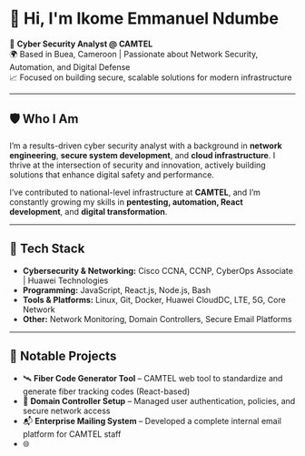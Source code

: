 # 👋 Hi, I'm Ikome Emmanuel Ndumbe

🔐 **Cyber Security Analyst @ CAMTEL**  
🌍 Based in Buea, Cameroon | Passionate about Network Security, Automation, and Digital Defense  
📈 Focused on building secure, scalable solutions for modern infrastructure

---

## 🛡️ Who I Am
I’m a results-driven cyber security analyst with a background in **network engineering**, **secure system development**, and **cloud infrastructure**. I thrive at the intersection of security and innovation, actively building solutions that enhance digital safety and performance.

I’ve contributed to national-level infrastructure at **CAMTEL**, and I’m constantly growing my skills in **pentesting, automation, React development**, and **digital transformation**.

---

## 🔧 Tech Stack
- **Cybersecurity & Networking:** Cisco CCNA, CCNP, CyberOps Associate | Huawei Technologies
- **Programming:** JavaScript, React.js, Node.js, Bash
- **Tools & Platforms:** Linux, Git, Docker, Huawei CloudDC, LTE, 5G, Core Network
- **Other:** Network Monitoring, Domain Controllers, Secure Email Platforms

---

## 🚀 Notable Projects
- 🛰️ **Fiber Code Generator Tool** – CAMTEL web tool to standardize and generate fiber tracking codes (React-based)
- 🧠 **Domain Controller Setup** – Managed user authentication, policies, and secure network access
- 📬 **Enterprise Mailing System** – Developed a complete internal email platform for CAMTEL staff
- 🌐

